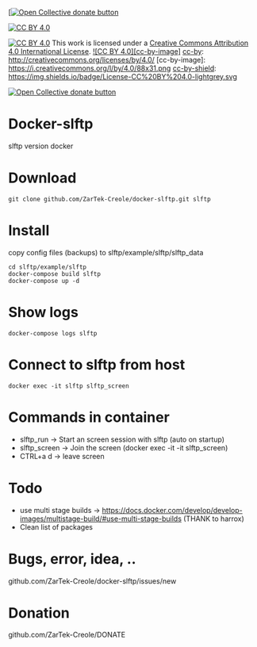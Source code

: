 [<span class="badge-opencollective"><a href="https://github.com/ZarTek-Creole/DONATE" title="Donate to this project"><img src="https://img.shields.io/badge/open%20collective-donate-yellow.svg" alt="Open Collective donate button" /></a></span>
[![CC BY 4.0][cc-by-shield]][cc-by]

[cc-by]: http://creativecommons.org/licenses/by/4.0/
[cc-by-shield]: https://img.shields.io/badge/License-CC%20BY%204.0-lightgrey.svg
[![CC BY 4.0][cc-by-shield]][cc-by]
This work is licensed under a [Creative Commons Attribution 4.0 International License][cc-by].
[![CC BY 4.0][cc-by-image]][cc-by]
[cc-by]: http://creativecommons.org/licenses/by/4.0/
[cc-by-image]: https://i.creativecommons.org/l/by/4.0/88x31.png
[cc-by-shield]: https://img.shields.io/badge/License-CC%20BY%204.0-lightgrey.svg

 <span class="badge-opencollective"><a href="https://github.com/ZarTek-Creole/DONATE" title="Donate to this project"><img src="https://img.shields.io/badge/open%20collective-donate-yellow.svg" alt="Open Collective donate button" /></a></span>
# Docker-slftp
slftp version docker

# Download
```
git clone github.com/ZarTek-Creole/docker-slftp.git slftp
```

# Install 
copy config files (backups) to slftp/example/slftp/slftp_data
```
cd slftp/example/slftp
docker-compose build slftp
docker-compose up -d
```

# Show logs
```
docker-compose logs slftp
```
# Connect to slftp from host
```
docker exec -it slftp slftp_screen
```

# Commands in container
 - slftp_run    -> Start an screen session with slftp (auto on startup)
 - slftp_screen -> Join the screen (docker exec -it <slftp> -it slftp_screen)
 - CTRL+a d       -> leave screen
 
 # Todo
 - use multi stage builds -> https://docs.docker.com/develop/develop-images/multistage-build/#use-multi-stage-builds (THANK to harrox)
 - Clean list of packages
 
  # Bugs, error, idea, ..
  github.com/ZarTek-Creole/docker-slftp/issues/new
  
  # Donation
  github.com/ZarTek-Creole/DONATE
